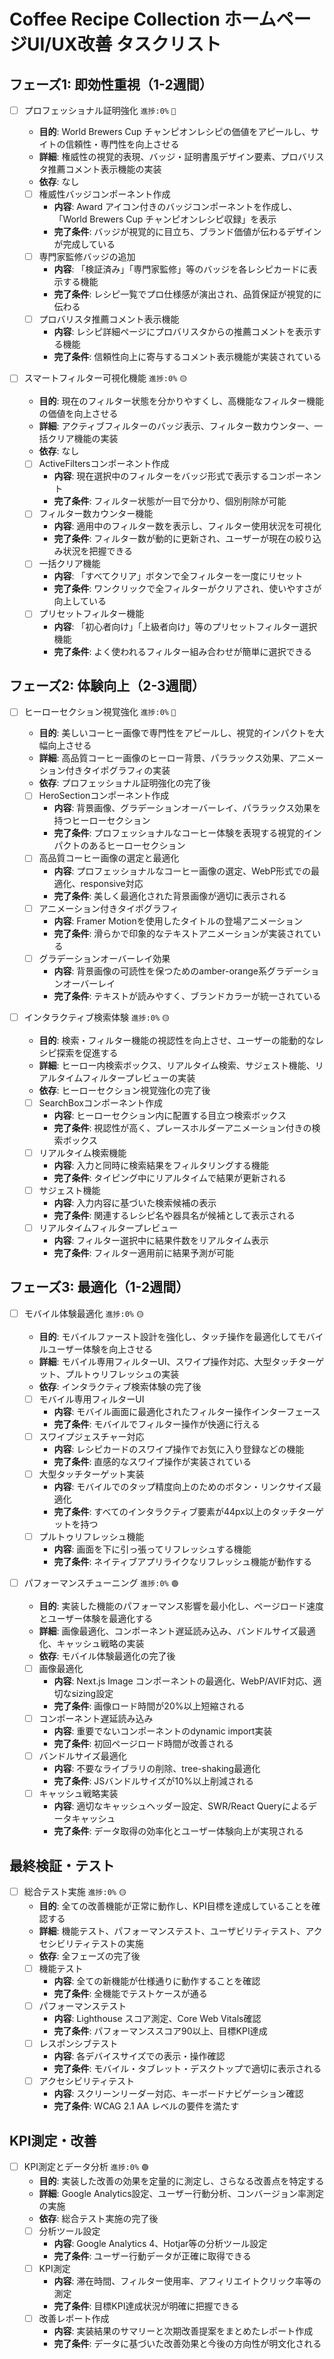 # Coffee Recipe Collection ホームページUI/UX改善 タスクリスト

## フェーズ1: 即効性重視（1-2週間）

- [ ] プロフェッショナル証明強化 `進捗:0%` `🔴`

  - **目的**: World Brewers Cup チャンピオンレシピの価値をアピールし、サイトの信頼性・専門性を向上させる
  - **詳細**: 権威性の視覚的表現、バッジ・証明書風デザイン要素、プロバリスタ推薦コメント表示機能の実装
  - **依存**: なし
  - [ ] 権威性バッジコンポーネント作成
    - **内容**: Award アイコン付きのバッジコンポーネントを作成し、「World Brewers Cup チャンピオンレシピ収録」を表示
    - **完了条件**: バッジが視覚的に目立ち、ブランド価値が伝わるデザインが完成している
  - [ ] 専門家監修バッジの追加
    - **内容**: 「検証済み」「専門家監修」等のバッジを各レシピカードに表示する機能
    - **完了条件**: レシピ一覧でプロ仕様感が演出され、品質保証が視覚的に伝わる
  - [ ] プロバリスタ推薦コメント表示機能
    - **内容**: レシピ詳細ページにプロバリスタからの推薦コメントを表示する機能
    - **完了条件**: 信頼性向上に寄与するコメント表示機能が実装されている

- [ ] スマートフィルター可視化機能 `進捗:0%` `🟡`
  - **目的**: 現在のフィルター状態を分かりやすくし、高機能なフィルター機能の価値を向上させる
  - **詳細**: アクティブフィルターのバッジ表示、フィルター数カウンター、一括クリア機能の実装
  - **依存**: なし
  - [ ] ActiveFiltersコンポーネント作成
    - **内容**: 現在選択中のフィルターをバッジ形式で表示するコンポーネント
    - **完了条件**: フィルター状態が一目で分かり、個別削除が可能
  - [ ] フィルター数カウンター機能
    - **内容**: 適用中のフィルター数を表示し、フィルター使用状況を可視化
    - **完了条件**: フィルター数が動的に更新され、ユーザーが現在の絞り込み状況を把握できる
  - [ ] 一括クリア機能
    - **内容**: 「すべてクリア」ボタンで全フィルターを一度にリセット
    - **完了条件**: ワンクリックで全フィルターがクリアされ、使いやすさが向上している
  - [ ] プリセットフィルター機能
    - **内容**: 「初心者向け」「上級者向け」等のプリセットフィルター選択機能
    - **完了条件**: よく使われるフィルター組み合わせが簡単に選択できる

## フェーズ2: 体験向上（2-3週間）

- [ ] ヒーローセクション視覚強化 `進捗:0%` `🔴`

  - **目的**: 美しいコーヒー画像で専門性をアピールし、視覚的インパクトを大幅向上させる
  - **詳細**: 高品質コーヒー画像のヒーロー背景、パララックス効果、アニメーション付きタイポグラフィの実装
  - **依存**: プロフェッショナル証明強化の完了後
  - [ ] HeroSectionコンポーネント作成
    - **内容**: 背景画像、グラデーションオーバーレイ、パララックス効果を持つヒーローセクション
    - **完了条件**: プロフェッショナルなコーヒー体験を表現する視覚的インパクトのあるヒーローセクション
  - [ ] 高品質コーヒー画像の選定と最適化
    - **内容**: プロフェッショナルなコーヒー画像の選定、WebP形式での最適化、responsive対応
    - **完了条件**: 美しく最適化された背景画像が適切に表示される
  - [ ] アニメーション付きタイポグラフィ
    - **内容**: Framer Motionを使用したタイトルの登場アニメーション
    - **完了条件**: 滑らかで印象的なテキストアニメーションが実装されている
  - [ ] グラデーションオーバーレイ効果
    - **内容**: 背景画像の可読性を保つためのamber-orange系グラデーションオーバーレイ
    - **完了条件**: テキストが読みやすく、ブランドカラーが統一されている

- [ ] インタラクティブ検索体験 `進捗:0%` `🟡`
  - **目的**: 検索・フィルター機能の視認性を向上させ、ユーザーの能動的なレシピ探索を促進する
  - **詳細**: ヒーロー内検索ボックス、リアルタイム検索、サジェスト機能、リアルタイムフィルタープレビューの実装
  - **依存**: ヒーローセクション視覚強化の完了後
  - [ ] SearchBoxコンポーネント作成
    - **内容**: ヒーローセクション内に配置する目立つ検索ボックス
    - **完了条件**: 視認性が高く、プレースホルダーアニメーション付きの検索ボックス
  - [ ] リアルタイム検索機能
    - **内容**: 入力と同時に検索結果をフィルタリングする機能
    - **完了条件**: タイピング中にリアルタイムで結果が更新される
  - [ ] サジェスト機能
    - **内容**: 入力内容に基づいた検索候補の表示
    - **完了条件**: 関連するレシピ名や器具名が候補として表示される
  - [ ] リアルタイムフィルタープレビュー
    - **内容**: フィルター選択中に結果件数をリアルタイム表示
    - **完了条件**: フィルター適用前に結果予測が可能

## フェーズ3: 最適化（1-2週間）

- [ ] モバイル体験最適化 `進捗:0%` `🟡`

  - **目的**: モバイルファースト設計を強化し、タッチ操作を最適化してモバイルユーザー体験を向上させる
  - **詳細**: モバイル専用フィルターUI、スワイプ操作対応、大型タッチターゲット、プルトゥリフレッシュの実装
  - **依存**: インタラクティブ検索体験の完了後
  - [ ] モバイル専用フィルターUI
    - **内容**: モバイル画面に最適化されたフィルター操作インターフェース
    - **完了条件**: モバイルでフィルター操作が快適に行える
  - [ ] スワイプジェスチャー対応
    - **内容**: レシピカードのスワイプ操作でお気に入り登録などの機能
    - **完了条件**: 直感的なスワイプ操作が実装されている
  - [ ] 大型タッチターゲット実装
    - **内容**: モバイルでのタップ精度向上のためのボタン・リンクサイズ最適化
    - **完了条件**: すべてのインタラクティブ要素が44px以上のタッチターゲットを持つ
  - [ ] プルトゥリフレッシュ機能
    - **内容**: 画面を下に引っ張ってリフレッシュする機能
    - **完了条件**: ネイティブアプリライクなリフレッシュ機能が動作する

- [ ] パフォーマンスチューニング `進捗:0%` `🟢`
  - **目的**: 実装した機能のパフォーマンス影響を最小化し、ページロード速度とユーザー体験を最適化する
  - **詳細**: 画像最適化、コンポーネント遅延読み込み、バンドルサイズ最適化、キャッシュ戦略の実装
  - **依存**: モバイル体験最適化の完了後
  - [ ] 画像最適化
    - **内容**: Next.js Image コンポーネントの最適化、WebP/AVIF対応、適切なsizing設定
    - **完了条件**: 画像ロード時間が20%以上短縮される
  - [ ] コンポーネント遅延読み込み
    - **内容**: 重要でないコンポーネントのdynamic import実装
    - **完了条件**: 初回ページロード時間が改善される
  - [ ] バンドルサイズ最適化
    - **内容**: 不要なライブラリの削除、tree-shaking最適化
    - **完了条件**: JSバンドルサイズが10%以上削減される
  - [ ] キャッシュ戦略実装
    - **内容**: 適切なキャッシュヘッダー設定、SWR/React Queryによるデータキャッシュ
    - **完了条件**: データ取得の効率化とユーザー体験向上が実現される

## 最終検証・テスト

- [ ] 総合テスト実施 `進捗:0%` `🟡`
  - **目的**: 全ての改善機能が正常に動作し、KPI目標を達成していることを確認する
  - **詳細**: 機能テスト、パフォーマンステスト、ユーザビリティテスト、アクセシビリティテストの実施
  - **依存**: 全フェーズの完了後
  - [ ] 機能テスト
    - **内容**: 全ての新機能が仕様通りに動作することを確認
    - **完了条件**: 全機能でテストケースが通る
  - [ ] パフォーマンステスト
    - **内容**: Lighthouse スコア測定、Core Web Vitals確認
    - **完了条件**: パフォーマンススコア90以上、目標KPI達成
  - [ ] レスポンシブテスト
    - **内容**: 各デバイスサイズでの表示・操作確認
    - **完了条件**: モバイル・タブレット・デスクトップで適切に表示される
  - [ ] アクセシビリティテスト
    - **内容**: スクリーンリーダー対応、キーボードナビゲーション確認
    - **完了条件**: WCAG 2.1 AA レベルの要件を満たす

## KPI測定・改善

- [ ] KPI測定とデータ分析 `進捗:0%` `🟢`
  - **目的**: 実装した改善の効果を定量的に測定し、さらなる改善点を特定する
  - **詳細**: Google Analytics設定、ユーザー行動分析、コンバージョン率測定の実施
  - **依存**: 総合テスト実施の完了後
  - [ ] 分析ツール設定
    - **内容**: Google Analytics 4、Hotjar等の分析ツール設定
    - **完了条件**: ユーザー行動データが正確に取得できる
  - [ ] KPI測定
    - **内容**: 滞在時間、フィルター使用率、アフィリエイトクリック率等の測定
    - **完了条件**: 目標KPI達成状況が明確に把握できる
  - [ ] 改善レポート作成
    - **内容**: 実装結果のサマリーと次期改善提案をまとめたレポート作成
    - **完了条件**: データに基づいた改善効果と今後の方向性が明文化される
